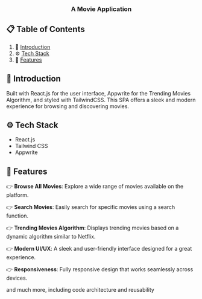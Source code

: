 <div align="center">
  <h3 align="center">A Movie Application</h3>
</div>

## 📋 <a name="table">Table of Contents</a>

1. 🤖 [Introduction](#introduction)
2. ⚙️ [Tech Stack](#tech-stack)
3. 🔋 [Features](#features)

## <a name="introduction">🤖 Introduction</a>

Built with React.js for the user interface, Appwrite for the Trending Movies Algorithm, and styled with TailwindCSS. This SPA offers a sleek and modern experience for browsing and discovering movies.

## <a name="tech-stack">⚙️ Tech Stack</a>

- React.js
- Tailwind CSS
- Appwrite

## <a name="features">🔋 Features</a>

👉 **Browse All Movies**: Explore a wide range of movies available on the platform.

👉 **Search Movies**: Easily search for specific movies using a search function.

👉 **Trending Movies Algorithm**: Displays trending movies based on a dynamic algorithm similar to Netflix.

👉 **Modern UI/UX**: A sleek and user-friendly interface designed for a great experience.

👉 **Responsiveness**: Fully responsive design that works seamlessly across devices.

and much more, including code architecture and reusability
